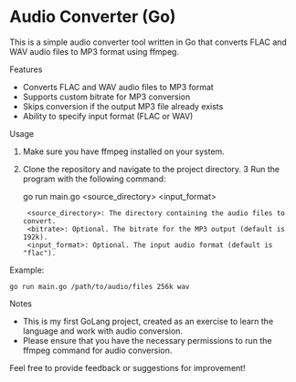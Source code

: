 # Audio Converter (Go)

This is a simple audio converter tool written in Go that converts FLAC and WAV audio files to MP3 format using ffmpeg.

Features

- Converts FLAC and WAV audio files to MP3 format
- Supports custom bitrate for MP3 conversion
- Skips conversion if the output MP3 file already exists
- Ability to specify input format (FLAC or WAV)

Usage

1. Make sure you have ffmpeg installed on your system.
2. Clone the repository and navigate to the project directory.
3 Run the program with the following command:

    go run main.go <source_directory> <bitrate> <input_format>

        <source_directory>: The directory containing the audio files to convert.
        <bitrate>: Optional. The bitrate for the MP3 output (default is 192k).
        <input_format>: Optional. The input audio format (default is "flac").

Example:
```
go run main.go /path/to/audio/files 256k wav
```

Notes

- This is my first GoLang project, created as an exercise to learn the language and work with audio conversion.
- Please ensure that you have the necessary permissions to run the ffmpeg command for audio conversion.

Feel free to provide feedback or suggestions for improvement!